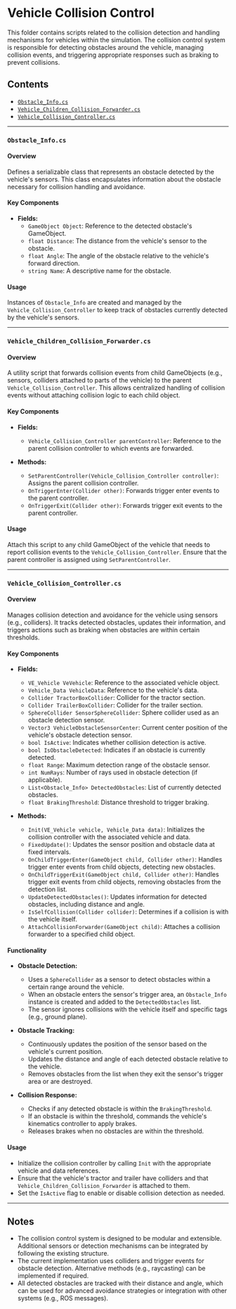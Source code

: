 # Vehicle Collision Control

This folder contains scripts related to the collision detection and handling mechanisms for vehicles within the simulation. The collision control system is responsible for detecting obstacles around the vehicle, managing collision events, and triggering appropriate responses such as braking to prevent collisions.

## Contents

- [`Obstacle_Info.cs`](#obstacle_infocs)
- [`Vehicle_Children_Collision_Forwarder.cs`](#vehicle_children_collision_forwardercs)
- [`Vehicle_Collision_Controller.cs`](#vehicle_collision_controllercs)

---

### `Obstacle_Info.cs`

#### Overview

Defines a serializable class that represents an obstacle detected by the vehicle's sensors. This class encapsulates information about the obstacle necessary for collision handling and avoidance.

#### Key Components

- **Fields:**
  - `GameObject Object`: Reference to the detected obstacle's GameObject.
  - `float Distance`: The distance from the vehicle's sensor to the obstacle.
  - `float Angle`: The angle of the obstacle relative to the vehicle's forward direction.
  - `string Name`: A descriptive name for the obstacle.

#### Usage

Instances of `Obstacle_Info` are created and managed by the `Vehicle_Collision_Controller` to keep track of obstacles currently detected by the vehicle's sensors.

---

### `Vehicle_Children_Collision_Forwarder.cs`

#### Overview

A utility script that forwards collision events from child GameObjects (e.g., sensors, colliders attached to parts of the vehicle) to the parent `Vehicle_Collision_Controller`. This allows centralized handling of collision events without attaching collision logic to each child object.

#### Key Components

- **Fields:**
  - `Vehicle_Collision_Controller parentController`: Reference to the parent collision controller to which events are forwarded.

- **Methods:**
  - `SetParentController(Vehicle_Collision_Controller controller)`: Assigns the parent collision controller.
  - `OnTriggerEnter(Collider other)`: Forwards trigger enter events to the parent controller.
  - `OnTriggerExit(Collider other)`: Forwards trigger exit events to the parent controller.

#### Usage

Attach this script to any child GameObject of the vehicle that needs to report collision events to the `Vehicle_Collision_Controller`. Ensure that the parent controller is assigned using `SetParentController`.

---

### `Vehicle_Collision_Controller.cs`

#### Overview

Manages collision detection and avoidance for the vehicle using sensors (e.g., colliders). It tracks detected obstacles, updates their information, and triggers actions such as braking when obstacles are within certain thresholds.

#### Key Components

- **Fields:**
  - `VE_Vehicle VeVehicle`: Reference to the associated vehicle object.
  - `Vehicle_Data VehicleData`: Reference to the vehicle's data.
  - `Collider TractorBoxCollider`: Collider for the tractor section.
  - `Collider TrailerBoxCollider`: Collider for the trailer section.
  - `SphereCollider SensorSphereCollider`: Sphere collider used as an obstacle detection sensor.
  - `Vector3 VehicleObstacleSensorCenter`: Current center position of the vehicle's obstacle detection sensor.
  - `bool IsActive`: Indicates whether collision detection is active.
  - `bool IsObstacleDetected`: Indicates if an obstacle is currently detected.
  - `float Range`: Maximum detection range of the obstacle sensor.
  - `int NumRays`: Number of rays used in obstacle detection (if applicable).
  - `List<Obstacle_Info> DetectedObstacles`: List of currently detected obstacles.
  - `float BrakingThreshold`: Distance threshold to trigger braking.

- **Methods:**
  - `Init(VE_Vehicle vehicle, Vehicle_Data data)`: Initializes the collision controller with the associated vehicle and data.
  - `FixedUpdate()`: Updates the sensor position and obstacle data at fixed intervals.
  - `OnChildTriggerEnter(GameObject child, Collider other)`: Handles trigger enter events from child objects, detecting new obstacles.
  - `OnChildTriggerExit(GameObject child, Collider other)`: Handles trigger exit events from child objects, removing obstacles from the detection list.
  - `UpdateDetectedObstacles()`: Updates information for detected obstacles, including distance and angle.
  - `IsSelfCollision(Collider collider)`: Determines if a collision is with the vehicle itself.
  - `AttachCollisionForwarder(GameObject child)`: Attaches a collision forwarder to a specified child object.

#### Functionality

- **Obstacle Detection:**
  - Uses a `SphereCollider` as a sensor to detect obstacles within a certain range around the vehicle.
  - When an obstacle enters the sensor's trigger area, an `Obstacle_Info` instance is created and added to the `DetectedObstacles` list.
  - The sensor ignores collisions with the vehicle itself and specific tags (e.g., ground plane).

- **Obstacle Tracking:**
  - Continuously updates the position of the sensor based on the vehicle's current position.
  - Updates the distance and angle of each detected obstacle relative to the vehicle.
  - Removes obstacles from the list when they exit the sensor's trigger area or are destroyed.

- **Collision Response:**
  - Checks if any detected obstacle is within the `BrakingThreshold`.
  - If an obstacle is within the threshold, commands the vehicle's kinematics controller to apply brakes.
  - Releases brakes when no obstacles are within the threshold.

#### Usage

- Initialize the collision controller by calling `Init` with the appropriate vehicle and data references.
- Ensure that the vehicle's tractor and trailer have colliders and that `Vehicle_Children_Collision_Forwarder` is attached to them.
- Set the `IsActive` flag to enable or disable collision detection as needed.

---

## Notes

- The collision control system is designed to be modular and extensible. Additional sensors or detection mechanisms can be integrated by following the existing structure.
- The current implementation uses colliders and trigger events for obstacle detection. Alternative methods (e.g., raycasting) can be implemented if required.
- All detected obstacles are tracked with their distance and angle, which can be used for advanced avoidance strategies or integration with other systems (e.g., ROS messages).

